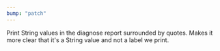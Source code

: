 ```yaml
---
bump: "patch"
---
```


Print String values in the diagnose report surrounded by quotes. Makes it more clear that it's a String value and not a label we print.
